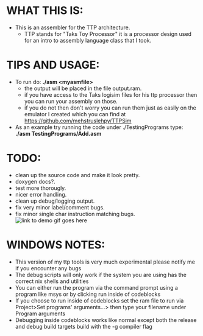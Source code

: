 # WHAT THIS IS:
* This is an assembler for the TTP architecture.
  * TTP stands for "Taks Toy Processor" it is a processor design used for an intro to assembly language class that I took.
# TIPS AND USAGE:
* To run do: __./asm &lt;myasmfile&gt;__
  * the output will be placed in the file output.ram.
  * if you have access to the Taks logisim files for his ttp processor then you can run your assembly on those.
  * if you do not then don't worry you can run them just as easily on the emulator I created which you can find at https://github.com/mehstruslehpy/TTPSim
* As an example try running the code under ./TestingPrograms
  type: __./asm TestingPrograms/Add.asm__
# TODO:
* clean up the source code and make it look pretty.
* doxygen docs?.
* test more thorougly.
* nicer error handling.
* clean up debug/logging output.
* fix very minor label/comment bugs.
* fix minor single char instruction matching bugs.
![link to demo gif goes here](https://raw.githubusercontent.com/mehstruslehpy/Documents/master/C%2B%2B/TTPAsm/TTPSimAndAsmDemo.gif)

# WINDOWS NOTES:
* This version of my ttp tools is very much experimental please notify me if you encounter any bugs
* The debug scripts will only work if the system you are using has the correct nix shells and utilities
* You can either run the program via the command prompt using a program like msys or by clicking run inside of codeblocks
* If you choose to run inside of codeblocks set the ram file to run via Project>Set programs' arguments...> then type your filename under Program arguments
* Debugging inside codeblocks works like normal except both the release and debug build targets build with the -g compiler flag

